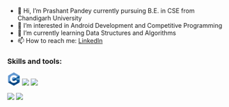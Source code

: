 - 👋 Hi, I’m Prashant Pandey currently pursuing B.E. in CSE from Chandigarh University
- 👀 I’m interested in Android Development and Competitive Programming
- 🌱 I’m currently learning Data Structures and Algorithms
- 📫 How to reach me: [LinkedIn](https://www.linkedin.com/in/prashant-pandey-004ba41b2/)

### **Skills and tools:**
<code><img height="30" src="https://raw.githubusercontent.com/github/explore/80688e429a7d4ef2fca1e82350fe8e3517d3494d/topics/cpp/cpp.png"></code>
<code><img height="30" src="https://cdn4.iconfinder.com/data/icons/logos-and-brands/512/181_Java_logo_logos-128.png"></code>
<code><img height="30" src="https://cdn2.iconfinder.com/data/icons/free-1/128/Android__logo__robot-128.png"></code>




<code><img height="30" src="https://cdn1.iconfinder.com/data/icons/logotypes/32/badge-html-5-256.png"></code>
<code><img height="30" src="https://cdn1.iconfinder.com/data/icons/logotypes/32/badge-css-3-128.png"></code>
  


<!---
prashantkpandey/prashantkpandey is a ✨ special ✨ repository because its `README.md` (this file) appears on your GitHub profile.
You can click the Preview link to take a look at your changes.
--->
